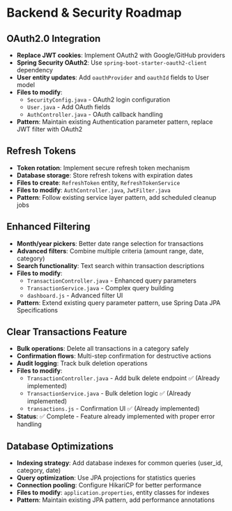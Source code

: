 # Backend & Security Roadmap

## OAuth2.0 Integration
- **Replace JWT cookies**: Implement OAuth2 with Google/GitHub providers
- **Spring Security OAuth2**: Use `spring-boot-starter-oauth2-client` dependency
- **User entity updates**: Add `oauthProvider` and `oauthId` fields to User model
- **Files to modify**: 
  - `SecurityConfig.java` - OAuth2 login configuration
  - `User.java` - Add OAuth fields
  - `AuthController.java` - OAuth callback handling
- **Pattern**: Maintain existing Authentication parameter pattern, replace JWT filter with OAuth2

## Refresh Tokens
- **Token rotation**: Implement secure refresh token mechanism
- **Database storage**: Store refresh tokens with expiration dates
- **Files to create**: `RefreshToken` entity, `RefreshTokenService`
- **Files to modify**: `AuthController.java`, `JwtFilter.java`
- **Pattern**: Follow existing service layer pattern, add scheduled cleanup jobs

## Enhanced Filtering
- **Month/year pickers**: Better date range selection for transactions
- **Advanced filters**: Combine multiple criteria (amount range, date, category)
- **Search functionality**: Text search within transaction descriptions
- **Files to modify**: 
  - `TransactionController.java` - Enhanced query parameters
  - `TransactionService.java` - Complex query building
  - `dashboard.js` - Advanced filter UI
- **Pattern**: Extend existing query parameter pattern, use Spring Data JPA Specifications

## Clear Transactions Feature
- **Bulk operations**: Delete all transactions in a category safely
- **Confirmation flows**: Multi-step confirmation for destructive actions
- **Audit logging**: Track bulk deletion operations
- **Files to modify**: 
  - `TransactionController.java` - Add bulk delete endpoint ✅ (Already implemented)
  - `TransactionService.java` - Bulk deletion logic ✅ (Already implemented)
  - `transactions.js` - Confirmation UI ✅ (Already implemented)
- **Status**: ✅ Complete - Feature already implemented with proper error handling

## Database Optimizations
- **Indexing strategy**: Add database indexes for common queries (user_id, category, date)
- **Query optimization**: Use JPA projections for statistics queries
- **Connection pooling**: Configure HikariCP for better performance
- **Files to modify**: `application.properties`, entity classes for indexes
- **Pattern**: Maintain existing JPA pattern, add performance annotations

